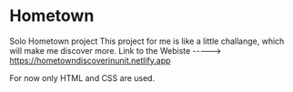 # Hometown
Solo Hometown project 
This project for me is like a little challange, which will make me discover more. 
Link to the Webiste ----->  https://hometowndiscoverinunit.netlify.app

For now only HTML and CSS are used.
